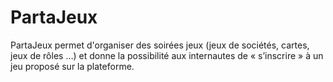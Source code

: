 # PartaJeux
PartaJeux permet d'organiser des soirées jeux (jeux de sociétés, cartes, jeux de rôles …) et donne la possibilité aux internautes de « s’inscrire » à un jeu proposé sur la plateforme.
